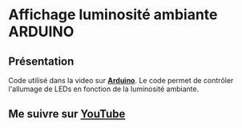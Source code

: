 # Affichage luminosité ambiante ARDUINO

## Présentation

Code utilisé dans la video sur **[Arduino](https://youtu.be/TCJgTs_Qxfk "Voir la vidéo")**.
Le code permet de contrôler l'allumage de LEDs en fonction de la luminosité ambiante.

## Me suivre sur **[YouTube](https://www.youtube.com/th%C3%A9orisons/?sub_confirmation=1 "Mon YouTube")**

